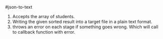 #json-to-text

1. Accepts the array of students.
2. Writing the given sorted result into a target file in a plain text format.
2. throws an error on each stage if something goes wrong. Which will call to callback function with error.